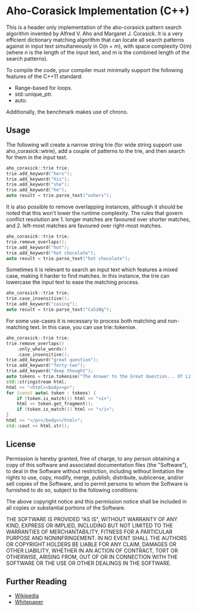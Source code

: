 # Aho-Corasick Implementation (C++)

This is a header only implementation of the aho-corasick pattern search algorithm invented by Alfred V. Aho and Margaret J. Corasick. It is a very efficient dictionary matching algorithm that can locate all search patterns against in input text simultaneously in O(n + m), with space complexity O(m) (where n is the length of the input text, and m is the combined length of the search patterns).

To compile the code, your compiler must minimally support the following features of the C++11 standard:
- Range-based for loops.
- std::unique_ptr.
- auto.

Additionally, the benchmark makes use of chrono.

## Usage

The following will create a narrow string trie (for wide string support use aho_corasick::wtrie), add a couple of patterns to the trie, and then search for them in the input text.

```cpp
aho_corasick::trie trie;
trie.add_keyword("hers");
trie.add_keyword("his");
trie.add_keyword("she");
trie.add_keyword("he");
auto result = trie.parse_text("ushers");
```

It is also possible to remove overlapping instances, although it should be noted that this won't lower the runtime complexity. The rules that govern conflict resolution are 1. longer matches are favoured over shorter matches, and 2. left-most matches are favoured over right-most matches.

```cpp
aho_corasick::trie trie;
trie.remove_overlaps();
trie.add_keyword("hot");
trie.add_keyword("hot chocolate");
auto result = trie.parse_text("hot chocolate");
```

Sometimes it is relevant to search an input text which features a mixed case, making it harder to find matches. In this instance, the trie can lowercase the input text to ease the matching process.

```cpp
aho_corasick::trie trie;
trie.case_insensitive();
trie.add_keyword("casing");
auto result = trie.parse_text("CaSiNg");
```

For some use-cases it is necessary to process both matching and non-matching text. In this case, you can use trie::tokenise.

```cpp
aho_corasick::trie trie;
trie.remove_overlaps()
    .only_whole_words()
    .case_insensitive();
trie.add_keyword("great question");
trie.add_keyword("forty-two");
trie.add_keyword("deep thought");
auto tokens = trie.tokenise("The Answer to the Great Question... Of Life, the Universe and Everything... Is... Forty-two, said Deep Thought, with infinite majesty and calm.");
std::stringstream html;
html << "<html><body><p>";
for (const auto& token : tokens) {
	if (token.is_match()) html << "<i>";
	html << token.get_fragment();
	if (token.is_match()) html << "</i>";
}
html << "</p></body></html>";
std::cout << html.str();
```

## License

Permission is hereby granted, free of charge, to any person obtaining a copy
of this software and associated documentation files (the "Software"), to deal
in the Software without restriction, including without limitation the rights
to use, copy, modify, merge, publish, distribute, sublicense, and/or sell
copies of the Software, and to permit persons to whom the Software is
furnished to do so, subject to the following conditions:

The above copyright notice and this permission notice shall be included in all
copies or substantial portions of the Software.

THE SOFTWARE IS PROVIDED "AS IS", WITHOUT WARRANTY OF ANY KIND, EXPRESS OR
IMPLIED, INCLUDING BUT NOT LIMITED TO THE WARRANTIES OF MERCHANTABILITY,
FITNESS FOR A PARTICULAR PURPOSE AND NONINFRINGEMENT. IN NO EVENT SHALL THE
AUTHORS OR COPYRIGHT HOLDERS BE LIABLE FOR ANY CLAIM, DAMAGES OR OTHER
LIABILITY, WHETHER IN AN ACTION OF CONTRACT, TORT OR OTHERWISE, ARISING FROM,
OUT OF OR IN CONNECTION WITH THE SOFTWARE OR THE USE OR OTHER DEALINGS IN THE
SOFTWARE.

## Further Reading

- [Wikipedia](https://en.wikipedia.org/wiki/Aho%E2%80%93Corasick_string_matching_algorithm)
- [Whitepaper](ftp://163.13.200.222/assistant/bearhero/prog/%A8%E4%A5%A6/ac_bm.pdf)